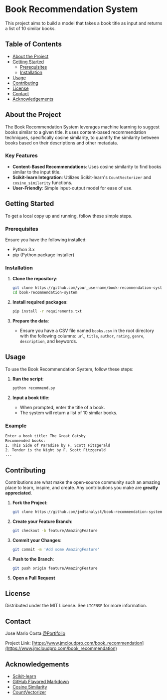 

# Book Recommendation System

This project aims to build a model that takes a book title as input and returns a list of 10 similar books.

## Table of Contents
- [About the Project](#about-the-project)
- [Getting Started](#getting-started)
  - [Prerequisites](#prerequisites)
  - [Installation](#installation)
- [Usage](#usage)
- [Contributing](#contributing)
- [License](#license)
- [Contact](#contact)
- [Acknowledgements](#acknowledgements)

## About the Project

The Book Recommendation System leverages machine learning to suggest books similar to a given title. It uses content-based recommendation techniques, specifically cosine similarity, to quantify the similarity between books based on their descriptions and other metadata.

### Key Features
- **Content-Based Recommendations**: Uses cosine similarity to find books similar to the input title.
- **Scikit-learn Integration**: Utilizes Scikit-learn's `CountVectorizer` and `cosine_similarity` functions.
- **User-Friendly**: Simple input-output model for ease of use.

## Getting Started

To get a local copy up and running, follow these simple steps.

### Prerequisites

Ensure you have the following installed:
- Python 3.x
- pip (Python package installer)

### Installation

1. **Clone the repository**:
    ```sh
    git clone https://github.com/your_username/book-recommendation-system.git
    cd book-recommendation-system
    ```

2. **Install required packages**:
    ```sh
    pip install -r requirements.txt
    ```

3. **Prepare the data**:
    - Ensure you have a CSV file named `books.csv` in the root directory with the following columns: `url`, `title`, `author`, `rating`, `genre`, `description`, and keywords.

## Usage

To use the Book Recommendation System, follow these steps:

1. **Run the script**:
    ```sh
    python recommend.py
    ```

2. **Input a book title**:
    - When prompted, enter the title of a book.
    - The system will return a list of 10 similar books.

### Example

```sh
Enter a book title: The Great Gatsby
Recommended books:
1. This Side of Paradise by F. Scott Fitzgerald
2. Tender is the Night by F. Scott Fitzgerald
...
```

## Contributing

Contributions are what make the open-source community such an amazing place to learn, inspire, and create. Any contributions you make are **greatly appreciated**.

1. **Fork the Project**:
    ```sh
    git clone https://github.com/jmdtanalyst/book-recommendation-system.git
    ```

2. **Create your Feature Branch**:
    ```sh
    git checkout -b feature/AmazingFeature
    ```

3. **Commit your Changes**:
    ```sh
    git commit -m 'Add some AmazingFeature'
    ```

4. **Push to the Branch**:
    ```sh
    git push origin feature/AmazingFeature
    ```

5. **Open a Pull Request**

## License

Distributed under the MIT License. See `LICENSE` for more information.

## Contact

Jose Mario Costa  [@Portifolio](https://jmcloudpro.com)

Project Link: [https://www.jmcloudpro.com/book_recommendation](https://www.jmcloudpro.com/book_recommendation)

## Acknowledgements

- [Scikit-learn](https://scikit-learn.org/)
- [GitHub Flavored Markdown](https://guides.github.com/features/mastering-markdown/)
- [Cosine Similarity](https://en.wikipedia.org/wiki/Cosine_similarity)
- [CountVectorizer](https://scikit-learn.org/stable/modules/generated/sklearn.feature_extraction.text.CountVectorizer.html)

